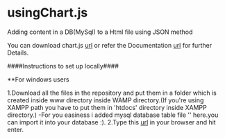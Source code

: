 # usingChart.js
Adding content in a DB(MySql) to a Html file using JSON method


You can download chart.js [url](http://www.chartjs.org/) or refer the Documentation [url](http://www.chartjs.org/docs/#getting-started) for further Details.

####Instructions to set up locally####

**For windows users

1.Download all the files in the repository and put them in a folder which is created inside www directory inside WAMP directory.(If you're using XAMPP path you have to put them in 'htdocs' directory inside XAMPP directory.)
  -For you easiness i added mysql database table file '' here.you can import it into your database :).
2.Type this [url](http://localhost/using_chart.js/usingChartJS.html) in your browser and hit enter.
